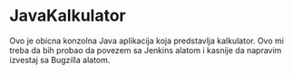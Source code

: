 # JavaKalkulator
Ovo je obicna konzolna Java aplikacija koja predstavlja kalkulator. Ovo mi treba da bih probao da povezem sa Jenkins alatom i kasnije da napravim izvestaj sa Bugzilla alatom.
